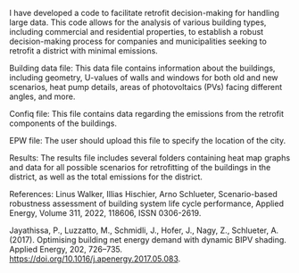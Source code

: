 I have developed a code to facilitate retrofit decision-making for handling large data. This code allows for the analysis of various building types,
including commercial and residential properties, to establish a robust decision-making process for companies and municipalities seeking 
to retrofit a district with minimal emissions.

Building data file:
This data file contains information about the buildings, including geometry, U-values of walls and windows for both old and new scenarios, 
heat pump details, areas of photovoltaics (PVs) facing different angles, and more.

Confiq file:
This file contains data regarding the emissions from the retrofit components of the buildings.

EPW file:
The user should upload this file to specify the location of the city.

Results:
The results file includes several folders containing heat map graphs and data for all possible scenarios for 
retrofitting of the buildings in the district, as well as the total emissions for the district.

References:
Linus Walker, Illias Hischier, Arno Schlueter, Scenario-based robustness assessment of
building system life cycle performance, Applied Energy, Volume 311, 2022, 118606,
ISSN 0306-2619.

Jayathissa, P., Luzzatto, M., Schmidli, J., Hofer, J., Nagy, Z., Schlueter, A. (2017). Optimising
building net energy demand with dynamic BIPV shading. Applied Energy, 202,
726–735. https://doi.org/10.1016/j.apenergy.2017.05.083.
